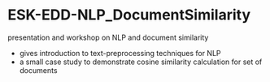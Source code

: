 # ESK-EDD-NLP_DocumentSimilarity
presentation and workshop on NLP and document similarity

 * gives introduction to text-preprocessing techniques for NLP
 * a small case study to demonstrate cosine similarity calculation for set of documents
